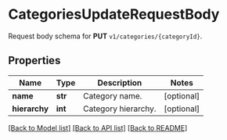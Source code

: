 # CategoriesUpdateRequestBody

Request body schema for **PUT** `v1/categories/{categoryId}`.

## Properties

Name | Type | Description | Notes
------------ | ------------- | ------------- | -------------
**name** | **str** | Category name. | [optional] 
**hierarchy** | **int** | Category hierarchy. | [optional] 

[[Back to Model list]](../README.md#documentation-for-models) [[Back to API list]](../README.md#documentation-for-api-endpoints) [[Back to README]](../README.md)


